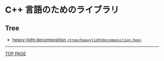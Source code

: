 # C++ 言語のためのライブラリ

## Tree

- [heavy-light decomposition `<tree/heavylightdecomposition.hpp>`](tree/heavy-light-decomposition.md)

---

[TOP PAGE](https://nachiavivias.github.io/cp-library/)
